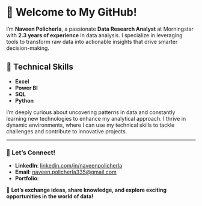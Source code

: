 # 👋 Welcome to My GitHub!

I’m **Naveen Policherla**, a passionate **Data Research Analyst** at Morningstar with **2.3 years of experience** in data analysis. I specialize in leveraging tools to transform raw data into actionable insights that drive smarter decision-making.

## 🔧 Technical Skills
- **Excel**
- **Power BI**
- **SQL**
- **Python**

I’m deeply curious about uncovering patterns in data and constantly learning new technologies to enhance my analytical approach. I thrive in dynamic environments, where I can use my technical skills to tackle challenges and contribute to innovative projects.

---

### 🌟 Let’s Connect!
- **LinkedIn**: [linkedin.com/in/naveenpolicherla](https://linkedin.com/in/naveenpolicherla)
- **Email**: naveen.policherla335@gmail.com
- **Portfolio**:

🚀 **Let’s exchange ideas, share knowledge, and explore exciting opportunities in the world of data!**
